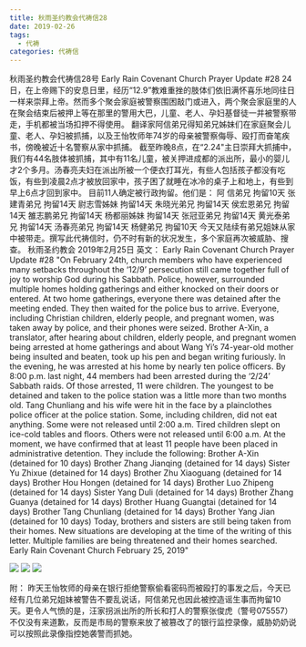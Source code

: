 ```yaml
---
title: 秋雨圣约教会代祷信28
date: 2019-02-26
tags:
  - 代祷
categories: 代祷信
---
```


秋雨圣约教会代祷信28号
Early Rain Covenant Church Prayer Update #28
24日，在上帝赐下的安息日里，经历“12.9”教难重挫的肢体们依旧满怀喜乐地同往日一样来崇拜上帝。然而多个聚会家庭被警察围困敲门或进入，两个聚会家庭里的人在聚会结束后被押上等在那里的警用大巴，儿童、老人、孕妇基督徒一并被警察带走，手机都被当场扣押不得使用。
翻译家阿信弟兄得知弟兄姊妹们在家庭聚会儿童、老人、孕妇被抓捕，以及王怡牧师年74岁的母亲被警察侮辱、殴打而奋笔疾书，傍晚被近十名警察从家中抓捕。
截至昨晚8点，在“2.24"主日崇拜大抓捕中，我们有44名肢体被抓捕，其中有11名儿童，被关押进成都的派出所，最小的婴儿才2个多月。汤春亮夫妇在派出所被一个便衣打耳光，有些人包括孩子都没有吃饭，有些到凌晨2点才被放回家中，孩子困了就睡在冰冷的桌子上和地上，有些到早上6点才回到家中。
目前11人确定被行政拘留。他们是：
阿 信弟兄 拘留10天
张建青弟兄 拘留14天
尉志雪姊妹 拘留14天
朱晓光弟兄 拘留14天
侯宏恩弟兄 拘留14天
雒志鹏弟兄 拘留14天
杨都丽姊妹 拘留14天
张冠亚弟兄 拘留14天
黄光泰弟兄 拘留14天
汤春亮弟兄 拘留14天
杨健弟兄 拘留10天
今天又陆续有弟兄姐妹从家中被带走。撰写此代祷信时，仍不时有新的状况发生，多个家庭再次被威胁、搜查。
秋雨圣约教会
2019年2月25日
英文：
Early Rain Covenant Church Prayer Update #28
"On February 24th, church members who have experienced many setbacks throughout the ‘12/9’ persecution still came together full of joy to worship God during his Sabbath. Police, however, surrounded multiple homes holding gatherings and either knocked on their doors or entered. At two home gatherings, everyone there was detained after the meeting ended. They then waited for the police bus to arrive. Everyone, including Christian children, elderly people, and pregnant women, was taken away by police, and their phones were seized.
Brother A-Xin, a translator, after hearing about children, elderly people, and pregnant women being arrested at home gatherings and about Wang Yi’s 74-year-old mother being insulted and beaten, took up his pen and began writing furiously. In the evening, he was arrested at his home by nearly ten police officers.
By 8:00 p.m. last night, 44 members had been arrested during the ‘2/24’ Sabbath raids. Of those arrested, 11 were children. The youngest to be detained and taken to the police station was a little more than two months old. Tang Chunliang and his wife were hit in the face by a plainclothes police officer at the police station. Some, including children, did not eat anything. Some were not released until 2:00 a.m. Tired children slept on ice-cold tables and floors. Others were not released until 6:00 a.m.
At the moment, we have confirmed that at least 11 people have been placed in administrative detention. They include the following:
Brother A-Xin (detained for 10 days)
Brother Zhang Jianqing (detained for 14 days)
Sister Yu Zhixue (detained for 14 days)
Brother Zhu Xiaoguang (detained for 14 days)
Brother Hou Hongen (detained for 14 days)
Brother Luo Zhipeng (detained for 14 days)
Sister Yang Duli (detained for 14 days)
Brother Zhang Guanya (detained for 14 days)
Brother Huang Guangtai (detained for 14 days)
Brother Tang Chunliang (detained for 14 days)
Brother Yang Jian (detained for 10 days)
Today, brothers and sisters are still being taken from their homes. New situations are developing at the time of the writing of this letter. Multiple families are being threatened and their homes searched.
Early Rain Covenant Church
February 25, 2019"

![](https://images2.imgbox.com/8b/88/Owx7mzyj_o.jpg)
![](https://images2.imgbox.com/5f/59/UHCSawNA_o.jpg)
![](https://images2.imgbox.com/64/53/81sqDVnT_o.jpg)
​

附：
昨天王怡牧师的母亲在银行拒绝警察偷看密码而被殴打的事发之后，今天已经有几位弟兄姐妹被警告不要乱说话，阿信弟兄也因此被控造谣生事而拘留10天。更令人气愤的是，汪家拐派出所的所长和打人的警察张俊虎（警号075557）不仅没有来道歉，反而是市局的警察来放了被篡改了的银行监控录像，威胁奶奶说可以按照此录像指控她袭警而抓她。



